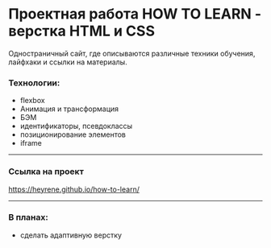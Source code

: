 # Проектная работа HOW TO LEARN - верстка HTML и CSS
Одностраничный сайт, где описываются различные техники обучения, лайфхаки и ссылки на материалы.

### Технологии:
- flexbox
- Анимация и трансформация
- БЭМ
- идентификаторы, псевдоклассы
- позиционирование элементов
- iframe


____
### Ссылка на проект
 https://heyrene.github.io/how-to-learn/
____
### В планах:
- сделать адаптивную верстку
